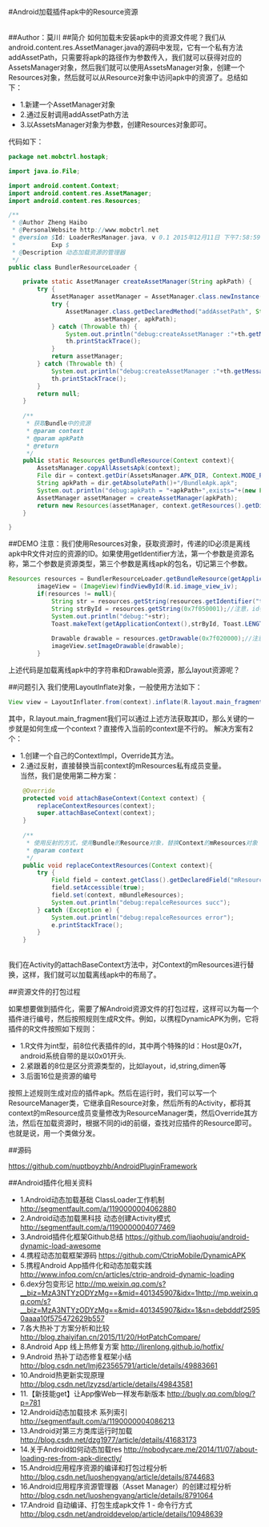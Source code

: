 #Android加载插件apk中的Resource资源

<br>
##Author：莫川
##简介
如何加载未安装apk中的资源文件呢？我们从android.content.res.AssetManager.java的源码中发现，它有一个私有方法addAssetPath，只需要将apk的路径作为参数传入，我们就可以获得对应的AssetsManager对象，然后我们就可以使用AssetsManager对象，创建一个Resources对象，然后就可以从Resource对象中访问apk中的资源了。总结如下：<br>

- 1.新建一个AssetManager对象
- 2.通过反射调用addAssetPath方法
- 3.以AssetsManager对象为参数，创建Resources对象即可。

代码如下：<br>
```java
package net.mobctrl.hostapk;

import java.io.File;

import android.content.Context;
import android.content.res.AssetManager;
import android.content.res.Resources;

/**
 * @Author Zheng Haibo
 * @PersonalWebsite http://www.mobctrl.net
 * @version $Id: LoaderResManager.java, v 0.1 2015年12月11日 下午7:58:59 mochuan.zhb
 *          Exp $
 * @Description 动态加载资源的管理器
 */
public class BundlerResourceLoader {

	private static AssetManager createAssetManager(String apkPath) {
		try {
			AssetManager assetManager = AssetManager.class.newInstance();
			try {
				AssetManager.class.getDeclaredMethod("addAssetPath", String.class).invoke(
						assetManager, apkPath);
			} catch (Throwable th) {
				System.out.println("debug:createAssetManager :"+th.getMessage());
				th.printStackTrace();
			}
			return assetManager;
		} catch (Throwable th) {
			System.out.println("debug:createAssetManager :"+th.getMessage());
			th.printStackTrace();
		}
		return null;
	}
	
	/**
	 * 获取Bundle中的资源
	 * @param context
	 * @param apkPath
	 * @return
	 */
	public static Resources getBundleResource(Context context){
		AssetsManager.copyAllAssetsApk(context);
		File dir = context.getDir(AssetsManager.APK_DIR, Context.MODE_PRIVATE);
		String apkPath = dir.getAbsolutePath()+"/BundleApk.apk";
		System.out.println("debug:apkPath = "+apkPath+",exists="+(new File(apkPath).exists()));
		AssetManager assetManager = createAssetManager(apkPath);
	    return new Resources(assetManager, context.getResources().getDisplayMetrics(), context.getResources().getConfiguration());
	}

}

```

##DEMO
注意：我们使用Resources对象，获取资源时，传递的ID必须是离线apk中R文件对应的资源的ID。如果使用getIdentifier方法，第一个参数是资源名称，第二个参数是资源类型，第三个参数是离线apk的包名，切记第三个参数。<br>

```java
Resources resources = BundlerResourceLoader.getBundleResource(getApplicationContext());
		imageView = (ImageView)findViewById(R.id.image_view_iv);
		if(resources != null){
			String str = resources.getString(resources.getIdentifier("test_str", "string", "net.mobctrl.normal.apk"));
			String strById = resources.getString(0x7f050001);//注意，id参照Bundle apk中的R文件
			System.out.println("debug:"+str);
			Toast.makeText(getApplicationContext(),strById, Toast.LENGTH_SHORT).show();
		
			Drawable drawable = resources.getDrawable(0x7f020000);//注意，id参照Bundle apk中的R文件
			imageView.setImageDrawable(drawable);
		}
```

上述代码是加载离线apk中的字符串和Drawable资源，那么layout资源呢？

##问题引入
我们使用LayoutInflate对象，一般使用方法如下：<br>
```java
View view = LayoutInflater.from(context).inflate(R.layout.main_fragment, null);
```
其中，R.layout.main_fragment我们可以通过上述方法获取其ID，那么关键的一步就是如何生成一个context？直接传入当前的context是不行的。
解决方案有2个：<br>
- 1.创建一个自己的ContextImpl，Override其方法。<br>
- 2.通过反射，直接替换当前context的mResources私有成员变量。<br>
当然，我们是使用第二种方案：<br>

```java
    @Override
	protected void attachBaseContext(Context context) {
		replaceContextResources(context);
		super.attachBaseContext(context);
	}
	
	/**
	 * 使用反射的方式，使用Bundle的Resource对象，替换Context的mResources对象
	 * @param context
	 */
	public void replaceContextResources(Context context){
		try {
			Field field = context.getClass().getDeclaredField("mResources");
			field.setAccessible(true);
			field.set(context, mBundleResources);
			System.out.println("debug:repalceResources succ");
		} catch (Exception e) {
			System.out.println("debug:repalceResources error");
			e.printStackTrace();
		}
	}
```

<br>
我们在Activity的attachBaseContext方法中，对Context的mResources进行替换，这样，我们就可以加载离线apk中的布局了。<br>

##资源文件的打包过程

如果想要做到插件化，需要了解Android资源文件的打包过程，这样可以为每一个插件进行编号，然后按照规则生成R文件。例如，以携程DynamicAPK为例，它将插件的R文件按照如下规则：<br>

- 1.R文件为int型，前8位代表插件的Id，其中两个特殊的Id：Host是0x7f，android系统自带的是以0x01开头.
- 2.紧跟着的8位是区分资源类型的，比如layout，id,string,dimen等
- 3.后面16位是资源的编号

按照上述规则生成对应的插件apk。然后在运行时，我们可以写一个ResourceManager类，它继承自Resource对象，然后所有的Activity，都将其context的mResource成员变量修改为ResourceManager类，然后Override其方法，然后在加载资源时，根据不同的id的前缀，查找对应插件的Resource即可。也就是说，用一个类做分发。


##源码

https://github.com/nuptboyzhb/AndroidPluginFramework

##Android插件化相关资料

- 1.Android动态加载基础 ClassLoader工作机制 http://segmentfault.com/a/1190000004062880<br>
- 2.Android动态加载黑科技 动态创建Activity模式 http://segmentfault.com/a/1190000004077469<br>
- 3.Android插件化框架Github总结 https://github.com/liaohuqiu/android-dynamic-load-awesome<br>
- 4.携程动态加载框架源码 https://github.com/CtripMobile/DynamicAPK<br>
- 5.携程Android App插件化和动态加载实践 http://www.infoq.com/cn/articles/ctrip-android-dynamic-loading<br>
- 6.dex分包变形记 http://mp.weixin.qq.com/s?__biz=MzA3NTYzODYzMg==&mid=401345907&idx=1http://mp.weixin.qq.com/s?__biz=MzA3NTYzODYzMg==&mid=401345907&idx=1&sn=debdddf25950aaaa10f575472629b557<br>
- 7.各大热补丁方案分析和比较 http://blog.zhaiyifan.cn/2015/11/20/HotPatchCompare/<br>
- 8.Android App 线上热修复方案 http://lirenlong.github.io/hotfix/<br>
- 9.Android 热补丁动态修复框架小结 http://blog.csdn.net/lmj623565791/article/details/49883661<br>
- 10.Android热更新实现原理 http://blog.csdn.net/lzyzsd/article/details/49843581<br>
- 11.【新技能get】让App像Web一样发布新版本 http://bugly.qq.com/blog/?p=781<br>
- 12.Android动态加载技术 系列索引 http://segmentfault.com/a/1190000004086213<br>
- 13.Android对第三方类库运行时加载 http://blog.csdn.net/dzg1977/article/details/41683173<br>
- 14.关于Android如何动态加载res http://nobodycare.me/2014/11/07/about-loading-res-from-apk-directly/<br>
- 15.Android应用程序资源的编译和打包过程分析 http://blog.csdn.net/luoshengyang/article/details/8744683<br>
- 16.Android应用程序资源管理器（Asset Manager）的创建过程分析 http://blog.csdn.net/luoshengyang/article/details/8791064<br>
- 17.Android 自动编译、打包生成apk文件 1 - 命令行方式 http://blog.csdn.net/androiddevelop/article/details/10948639<br>